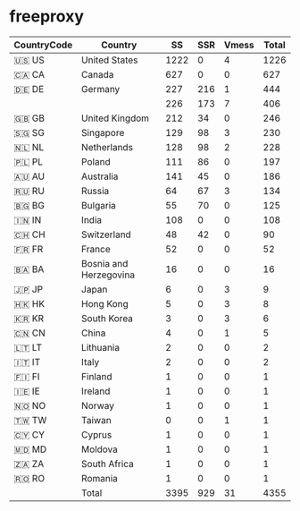 # freeproxy

|CountryCode|Country|SS|SSR|Vmess|Total|
|  ----  | ----  |  ----  | ----  |  ----  | ----  |
|🇺🇸 US|United States|1222|0|4|1226|
|🇨🇦 CA|Canada|627|0|0|627|
|🇩🇪 DE|Germany|227|216|1|444|
| ||226|173|7|406|
|🇬🇧 GB|United Kingdom|212|34|0|246|
|🇸🇬 SG|Singapore|129|98|3|230|
|🇳🇱 NL|Netherlands|128|98|2|228|
|🇵🇱 PL|Poland|111|86|0|197|
|🇦🇺 AU|Australia|141|45|0|186|
|🇷🇺 RU|Russia|64|67|3|134|
|🇧🇬 BG|Bulgaria|55|70|0|125|
|🇮🇳 IN|India|108|0|0|108|
|🇨🇭 CH|Switzerland|48|42|0|90|
|🇫🇷 FR|France|52|0|0|52|
|🇧🇦 BA|Bosnia and Herzegovina|16|0|0|16|
|🇯🇵 JP|Japan|6|0|3|9|
|🇭🇰 HK|Hong Kong|5|0|3|8|
|🇰🇷 KR|South Korea|3|0|3|6|
|🇨🇳 CN|China|4|0|1|5|
|🇱🇹 LT|Lithuania|2|0|0|2|
|🇮🇹 IT|Italy|2|0|0|2|
|🇫🇮 FI|Finland|1|0|0|1|
|🇮🇪 IE|Ireland|1|0|0|1|
|🇳🇴 NO|Norway|1|0|0|1|
|🇹🇼 TW|Taiwan|0|0|1|1|
|🇨🇾 CY|Cyprus|1|0|0|1|
|🇲🇩 MD|Moldova|1|0|0|1|
|🇿🇦 ZA|South Africa|1|0|0|1|
|🇷🇴 RO|Romania|1|0|0|1|
||Total|3395|929|31|4355|
